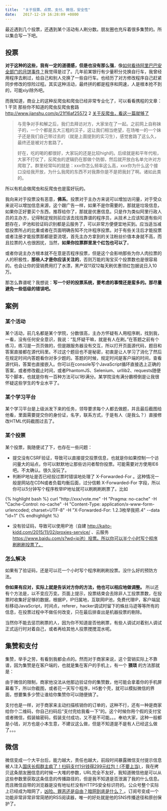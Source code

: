 ```yaml
---
title:  "关于投票、点赞、支付、微信，安全性"
date:   2017-12-19 16:28:09 +0800
---
```


最近遇到几个投票，还遇到某个活动有人刷分数。朋友圈也充斥着很多集赞的。所以集合写一下吧。

## 投票

__对于这种的这些，我有一定的道德感，但是也没有那么强__，像[如何看待阿里巴巴安全部门的月饼事件？](https://www.zhihu.com/question/50600301)我觉得是过了。几年前某银行有少量积分兑换自行车，我曾经用程序去刷过，给自己和别人兑换了一些自行车。也经历了对方修改程序自己赶紧同步修改的惊险过程。其实这种活动，最终拼的都是程序和网速，人是根本抢不到的，可能xiyi除外吧。

而我知道，商业上的这种反爬虫和爬虫已经非常专业化了，可以看看携程的文章：1 干货 那些你不知道的爬虫反爬虫套路 http://www.jianshu.com/p/21f16af25572  2 [关于反爬虫，看这一篇就够了](https://segmentfault.com/a/1190000005840672)

> 与竞争对手和解之后，我们去拜访对方，大家坐在了一起。之前网上自称妹子的，一个个都是五大三粗的汉子，这让我们相当绝望，在场唯一的一个妹子还是我们自己带过去的（就是上面提到的实习生），感觉套路了这么久，最终还是被对方套路了。
>
> 好在，吃的喝的都很好，大家玩的还是比较high的。后续就是和平年代啦，大家不打仗了，反爬虫的逻辑扔在那做个防御，然后就开放白名单允许对方爬取了。群里经常叫的就是：xxx你怎么频率这么高，xxx你为什么这个接口没给我开放，为什么我爬的东西不对我靠你是不是把我封了啊。诸如此类的。

所以有机会做爬虫和反爬虫也是蛮好玩的。

我向来对于投票没有恶意，__佛系__。投票对于主办方来说可以增加访问量，对于受众来说可以增加信息来源，这个跟广告一样，如果不是你需要的，那就是垃圾信息，如果你正好要买个东西，推荐给你了，那就是优惠信息。只是作为类似阿里行政人员的主办方，记得制定规则前应该去找找靠谱的程序员，从技术上应该知道有些问题存在，IP池和验证码识别都是云服务了，可以非常方便便宜地买到。应当适当减低投票所占的比重或者在页面明确告知不允许程序投票。对于有些关注后才能投票或者注册才能投票那都是耍流氓，首先主办方拿到的关注粉丝价值本身就不高，而且拉票的人也很困扰，当然，__如果你拉票群里发个红包也可以了__。

或者你说主办方根本就不在意是否程序投票，但是这个会影响那些为你人肉拉票的人的积极性，__那些人才是你应该关注的__，否则万能的淘宝买个投票数也是很容易的。也会让你的营销费用打了水漂，黑产双11双12每天刷优惠领红包据说日入10万。

那怎么靠谱呢？我想说：__写一个好的投票系统，要考虑的事情还是蛮多的。那尽量避免一些低级的错误吧。__

## 案例
### 某个活动
某个活动，前几名都是某个学院，分数很高，主办方怀疑有人用程序刷，找到我，一看，没有任何安全意识，我说：“乱怀疑干嘛，就是有人在刷。”在答题之前有个练习，练习是一页页做的，但是跟服务器没有交互，所以打开页面源代码，题目和答案直接都在源代码里。不过这个题目也不是秘密，初衷是让人学习了消化了然后在规定时间内答题看你对多少题的。答题的时候，规定时间是客户端的时间，查看源代码，答案也直接嵌入。你可以在console写个JavaScript循环直接选上正确的答案，或者修改截止时间，或者PhantomJS、Selenium、urllib2、requests随便写个脚本，也就是你有一百种方法可以1秒满分。某学院没有满分霸榜倒是让我很怀疑这些学生的专业水平了。

### 某个学习平台
某个学习平台是上级派发下来的任务，领导要求每个人都去做题，并且最后截图给他看，里面需要提交你的身份证，名字，联系方式，于是有人（是我么？）直接修改HTML代码截图过去了。

### 某个投票
某个投票，我随便试了下，也存在一些问题：

- 提交没有CSRF验证，导致可以直接提交投票信息，也就是你如果控制一个访问量大的站点，你可以默默地让那些访问者帮你投票。可能需要对方使用IE6吧。不太确认。很久没玩了。
- 判断IP地址是否已经投过票时错误地处理了 X-Forwarded-For 。这种情况一般是网站在CDN或者负载均衡后面，过分信赖 X-Forwarded-For 字段，所以你可以5分钟写个程序枚举IP地址就可以刷刷刷刷票了。比如

{% highlight bash %}
curl "http://xxx/vote.me" -H "Pragma: no-cache" -H "Cache-Control: no-cache" -H "Content-Type: application/x-www-form-urlencoded; charset=UTF-8" -H "X-Forwarded-For: 1.2.3枚举我把.4" --data "id=1"
{% endhighlight %}

- 没有验证码，导致可以使用IP池（自建 http://kaito-kidd.com/2015/11/02/proxies-service/ 、云服务 https://www.baidu.com/s?wd=ip池）投票。所以你可以半个小时写个程序刷刷刷投票了。

### 怎么解决
如果有了验证码，还是可以花一个小时写个程序刷刷刷投票。没什么好的预防方法。

__你如果有应对，实际上就是告诉对方你的方法，他也可以相应地做调整。__ 所以还有个方法是，以不变应万变。页面上提示，投票结束会去除非人工投票票数，在投票时收集好足够的数据，根据IP，IP归属地，互联网IP池，免费代理IP，客户端鼠标移动JavaScript，时间点，referer，hacker调试时留下的蛛丝马迹等等所有的信息，在投票过程中不做任何改变，只在最后排查出是机器投票的剔除。

当然你不能去惩罚刷票的人，因为你不知道是否他刷票，有些人调试对着别人调试正式运行时对着自己，或者再给其他人投票搅搅混水呢。

## 集赞和支付
集赞，举手之劳，有看到我都会点的。然而对于商家来说，这个营销实际上不靠谱，因为集赞是在客户端的，也就是集在客户的手机上，有一个 __猥琐__ 的方法那就是：

由于微信的限制，商家他没法从他那边验证你的集赞数，他可能会拿着你的手机屏幕看下，所以你截图，或者花一天写个程序，H5套个壳，就可以模拟微信的界面，想要集多少赞让谁给你集赞你可以随便搞了。

支付也是一样，对于商家来主动扫描核销你的订单的，这种不行，还有一种是商家给你个二维码，你自己扫码后“支付完给我看一下”的。这个时候你用个假的支付宝或者微信，假装输密码，假装支付成功，又不是不可能。。。奉劝大家，这种一般都是小钱，对方也是小本生意，不建议这么做，但是不知道是不是有人已经这么做了。。。

## 微信
微信变成一个大平台后，能力越大，责任也越大，前段时间暴露微信支付提示信息被人注入[国庆长假群主疯了！扫码支付1分钱得299元红包！(不要上当) ](https://mp.weixin.qq.com/s?__biz=MzA4NTQ5OTYyNw==&mid=2651325387&idx=1&sn=10ffee5de3dd0c26a6883e578788d9b2&chksm=842ba84fb35c2159d665e3cdfd2ef9e86c8d88876e8ab5a128dcbe92761bf8d710c2edd3c4ea&mpshare=1&scene=1&srcid=1004UU0l49zByqntX8GkypcI#rd)，我在拷贝这条朋友圈信息的时候一大堆的参数，URL完全不友好，我知道微信他是可以从这些参数里获取这条信息的传播路径的，但是我不知道是否泄漏了我的什么信息。而且微信自带的浏览器是没有地址栏没有HTTPS安全标识符的。公众号整个实际上已经成为暗网了，[凶险、罪恶还是自由？暗网到底是什么？ ](https://mp.weixin.qq.com/s?__biz=MjM5MTE4Nzk1NA==&mid=2650741775&idx=1&sn=a2f4982b3b33c6b94b97c1d855c53af8&chksm=beb2ea9289c5638420f0de5510e53ff01e101139ca6ab8bdd8e932183a43cc97b7de090f6e5c&mpshare=1&scene=1&srcid=1204ylCzTU5pKwRQgETSykm7#rd)。订阅号变成一个功能非常非常非常简陋的RSS阅读器，唯一的好处就是他的SNS传播途径和原创保护了。



